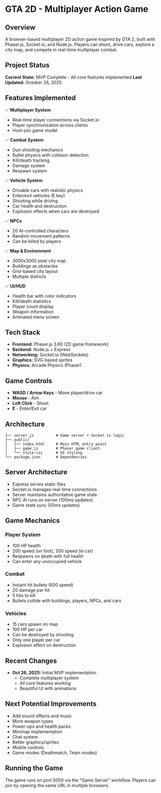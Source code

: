 # GTA 2D - Multiplayer Action Game

## Overview
A browser-based multiplayer 2D action game inspired by GTA 2, built with Phaser.js, Socket.io, and Node.js. Players can shoot, drive cars, explore a city map, and compete in real-time multiplayer combat.

## Project Status
**Current State:** MVP Complete - All core features implemented
**Last Updated:** October 26, 2025

## Features Implemented
✅ **Multiplayer System**
- Real-time player connections via Socket.io
- Player synchronization across clients
- Host-join game model

✅ **Combat System**
- Gun shooting mechanics
- Bullet physics with collision detection
- Kill/death tracking
- Damage system
- Respawn system

✅ **Vehicle System**
- Drivable cars with realistic physics
- Enter/exit vehicles (E key)
- Shooting while driving
- Car health and destruction
- Explosion effects when cars are destroyed

✅ **NPCs**
- 20 AI-controlled characters
- Random movement patterns
- Can be killed by players

✅ **Map & Environment**
- 3000x3000 pixel city map
- Buildings as obstacles
- Grid-based city layout
- Multiple districts

✅ **UI/HUD**
- Health bar with color indicators
- Kill/death statistics
- Player count display
- Weapon information
- Animated menu screen

## Tech Stack
- **Frontend:** Phaser.js 3.60 (2D game framework)
- **Backend:** Node.js + Express
- **Networking:** Socket.io (WebSockets)
- **Graphics:** SVG-based sprites
- **Physics:** Arcade Physics (Phaser)

## Game Controls
- **WASD / Arrow Keys** - Move player/drive car
- **Mouse** - Aim
- **Left Click** - Shoot
- **E** - Enter/Exit car

## Architecture
```
├── server.js          # Game server + Socket.io logic
├── public/
│   ├── index.html     # Main HTML entry point
│   ├── game.js        # Phaser game client
│   └── style.css      # UI styling
└── package.json       # Dependencies
```

## Server Architecture
- Express serves static files
- Socket.io manages real-time connections
- Server maintains authoritative game state
- NPC AI runs on server (100ms updates)
- Game state sync (50ms updates)

## Game Mechanics
### Player System
- 100 HP health
- 200 speed (on foot), 300 speed (in car)
- Respawns on death with full health
- Can enter any unoccupied vehicle

### Combat
- Instant hit bullets (600 speed)
- 20 damage per hit
- 5 hits to kill
- Bullets collide with buildings, players, NPCs, and cars

### Vehicles
- 15 cars spawn on map
- 100 HP per car
- Can be destroyed by shooting
- Only one player per car
- Explosion effect on destruction

## Recent Changes
- **Oct 26, 2025:** Initial MVP implementation
  - Complete multiplayer system
  - All core features working
  - Beautiful UI with animations

## Next Potential Improvements
- Add sound effects and music
- More weapon types
- Power-ups and health packs
- Minimap implementation
- Chat system
- Better graphics/sprites
- Mobile controls
- Game modes (Deathmatch, Team modes)

## Running the Game
The game runs on port 5000 via the "Game Server" workflow.
Players can join by opening the same URL in multiple browsers.

